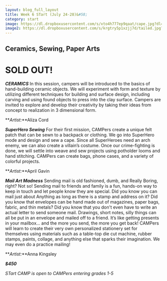 ```yaml
---
layout: blog_full_layout
title: Week 6 STart (July 24-28)&#58; 
category: start
image: https://dl.dropboxusercontent.com/s/xto4h777ep9qaat/cape.jpg?dl=0
image2: https://dl.dropboxusercontent.com/s/krgtry5p1xzjj7d/tailed.jpg?dl=0
---
```


## Ceramics, Sewing, Paper Arts

# SOLD OUT!


**_CERAMICS_** 
In this session, campers will be introduced to the basics of hand-building ceramic objects. We will experiment with form and texture by utilizing different techniques for building and surface design, including carving and using found objects to press into the clay surface. Campers are invited to explore and develop their creativity by taking their ideas from concept to realization in 3 dimensional form. 

**_Artist:_**Aliza Cord


**_SuperHero Sewing_** 
For their first mission, CAMPers create a unique felt patch that can be sewn to a backpack or clothing. We go into SuperHero mode and design and sew a cape. Since all SuperHeroes need an arch enemy, we can also create a villain’s costume. Once our crime-fighting is done, we will settle into weave and sew projects using potholder looms and hand stitching. CAMPers can create bags, phone cases, and a variety of colorful projects.

**_Artist:_**April Gavin

 
**_Mail Art Madness_**
Sending mail is old fashioned, dumb, and Really Boring, right? Not so! Sending mail to friends and family is a fun, hands-on way to keep in touch and let people know they are special. Did you know you can mail just about Anything as long as there is a stamp and address on it? Did you know that envelopes can be hand made out of magazines, paper bags, fabric, and thin metals? Did you know that you don't even have to write an actual letter to send someone mail. Drawings, short notes, silly things can all be put in an envelope and mailed off to a friend. It’s like getting presents in your mailbox... and the more you send, the more you get back!
CAMPers will learn to create their very own personalized stationery set for themselves using materials such as a table-top die cut machine, rubber stamps, paints, collage, and anything else that sparks their imagination. We may even do a practice mailing!

**_Artist:_**Anna Kingsley 


**_$450_**

*STart CAMP is open to CAMPers entering grades 1-5*
